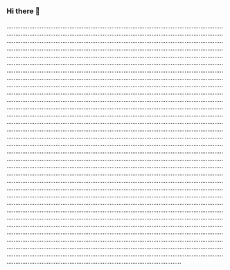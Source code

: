### Hi there 👋

....................................................................................................................................................................................................................................................................................................................................................................................................................................................................................................................................................................................................................................................................................................................................................................................................................................................................................................................................................................................................................................................................................................................................................................................................................................................................................................................................................................................................................................................................................................................................................................................................................................................................................................................................................................................................................................................................................................................................................................................................................................................................................................................................................................................................................................................................................................................................................................................................................................................................................................................................................................................................................................................................................................................................................................................................................................................................................................................................................................................................................................................................................................................................................................................................................................................................................................................................................................................................................................................................................................................................................................................................................................................................................................................................................................................................................................................................................................................................................................................................................................................................................................................................................................................................................................